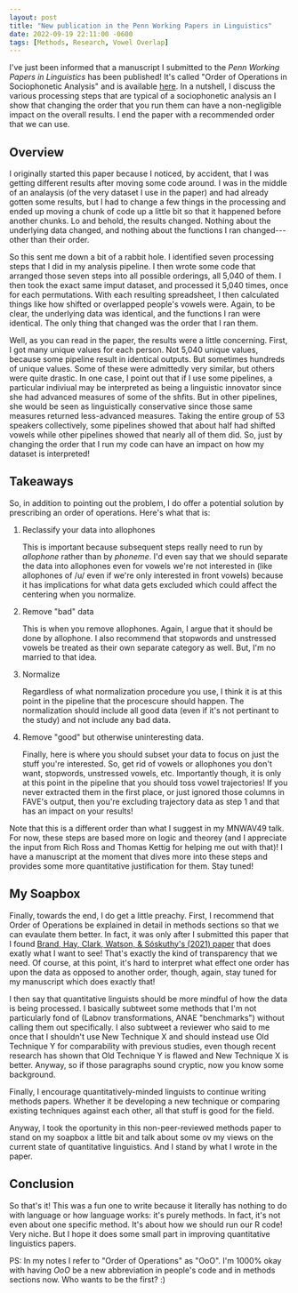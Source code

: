 ```yaml
---
layout: post
title: "New publication in the Penn Working Papers in Linguistics"
date: 2022-09-19 22:11:00 -0600
tags: [Methods, Research, Vowel Overlap]
---
```


I've just been informed that a manuscript I submitted to the *Penn Working Papers in Linguistics* has been published! It's called "Order of Operations in Sociophonetic Analysis" and is available [here](https://repository.upenn.edu/pwpl/vol28/iss2/17/). In a nutshell, I discuss the various processing steps that are typical of a sociophonetic analysis an I show that changing the order that you run them can have a non-negligible impact on the overall results. I end the paper with a recommended order that we can use.

## Overview

I originally started this paper because I noticed, by accident, that I was getting different results after moving some code around. I was in the middle of an analaysis (of the very dataset I use in the paper) and had already gotten some results, but I had to change a few things in the processing and ended up moving a chunk of code up a little bit so that it happened before another chunks. Lo and behold, the results changed. Nothing about the underlying data changed, and nothing about the functions I ran changed---other than their order.

So this sent me down a bit of a rabbit hole. I identified seven processing steps that I did in my analysis pipeline. I then wrote some code that arranged those seven steps into all possible orderings, all 5,040 of them. I then took the exact same imput dataset, and processed it 5,040 times, once for each permutations. With each resulting spreadsheet, I then calculated things like how shifted or overlapped people's vowels were. Again, to be clear, the underlying data was identical, and the functions I ran were identical. The only thing that changed was the order that I ran them. 

Well, as you can read in the paper, the results were a little concerning. First, I got many unique values for each person. Not 5,040 unique values, because some pipeline result in identical outputs. But sometimes hundreds of unique values. Some of these were admittedly very similar, but others were quite drastic. In one case, I point out that if I use some pipelines, a particular indiviual may be interpreted as being a linguistic innovator since she had advanced measures of some of the shfits. But in other pipelines, she would be seen as linguistically conservative since those same measures returned less-advanced measures. Taking the entire group of 53 speakers collectively, some pipelines showed that about half had shifted vowels while other pipelines showed that nearly all of them did. So, just by changing the order that I run my code can have an impact on how my dataset is interpreted!

## Takeaways

So, in addition to pointing out the problem, I do offer a potential solution by prescribing an order of operations. Here's what that is:

1. Reclassify your data into allophones

    This is important because subsequent steps really need to run by *allophone* rather than by *phoneme*. I'd even say that we should separate the data into allophones even for vowels we're not interested in (like allophones of /u/ even if we're only interested in front vowels) because it has implications for what data gets excluded which could affect the centering when you normalize.

1. Remove "bad" data

    This is when you remove allophones. Again, I argue that it should be done by allophone. I also recommend that stopwords and unstressed vowels be treated as their own separate category as well. But, I'm no married to that idea.

1. Normalize

    Regardless of what normalization procedure you use, I think it is at this point in the pipeline that the procescure should happen. The normalization should include all good data (even if it's not pertinant to the study) and not include any bad data.

1. Remove "good" but otherwise uninteresting data.

    Finally, here is where you should subset your data to focus on just the stuff you're interested. So, get rid of vowels or allophones you don't want, stopwords, unstressed vowels, etc. Importantly though, it is only at this point in the pipeline that you should toss vowel trajectories! If you never extracted them in the first place, or just ignored those columns in FAVE's output, then you're excluding trajectory data as step 1 and that has an impact on your results! 

Note that this is a different order than what I suggest in my MNWAV49 talk. For now, these steps are based more on logic and theorey (and I appreciate the input from Rich Ross and Thomas Kettig for helping me out with that)! I have a manuscript at the moment that dives more into these steps and provides some more quantitative justification for them. Stay tuned!

## My Soapbox

Finally, towards the end, I do get a little preachy. First, I recommend that Order of Operations be explained in detail in methods sections so that we can evaulate them better. In fact, it was only after I submitted this paper that I found [Brand, Hay, Clark, Watson, & Sóskuthy's (2021) paper](https://linkinghub.elsevier.com/retrieve/pii/S0095447021000711) that does exatly what I want to see! That's exactly the kind of transparency that we need. Of course, at this point, it's hard to interpret what effect one order has upon the data as opposed to another order, though, again, stay tuned for my manuscript which does exactly that!

I then say that quantitative linguists should be more mindful of how the data is being processed. I basically subtweet some methods that I'm not particularly fond of (Labnov transformations, ANAE "benchmarks") without calling them out specifically. I also subtweet a reviewer who said to me once that I shouldn't use New Technique X and should instead use Old Technique Y for comparability with previous studies, even though recent research has shown that Old Technique Y is flawed and New Technique X is better. Anyway, so if those paragraphs sound cryptic, now you know some background. 

Finally, I encourage quantitatively-minded linguists to continue writing methods papers. Whether it be developing a new technique or comparing existing techniques against each other, all that stuff is good for the field.

Anyway, I took the oportunity in this non-peer-reviewed methods paper to stand on my soapbox a little bit and talk about some ov my views on the current state of quantitative linguistics. And I stand by what I wrote in the paper. 

## Conclusion

So that's it! This was a fun one to write because it literally has nothing to do with language or how language works: it's purely methods. In fact, it's not even about one specific method. It's about how we should run our R code! Very niche. But I hope it does some small part in improving quantitative linguistics papers. 

PS: In my notes I refer to "Order of Operations" as "OoO". I'm 1000% okay with having *OoO* be a new abbreviation in people's code and in methods sections now. Who wants to be the first? :)